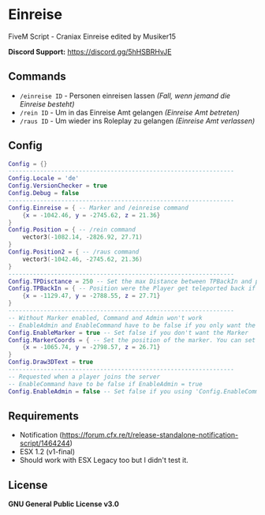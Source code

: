 # Einreise
FiveM Script - Craniax Einreise edited by Musiker15

**Discord Support:** https://discord.gg/5hHSBRHvJE

## Commands
* `/einreise ID` - Personen einreisen lassen *(Fall, wenn jemand die Einreise besteht)*
* `/rein ID` - Um in das Einreise Amt gelangen *(Einreise Amt betreten)*
* `/raus ID` - Um wieder ins Roleplay zu gelangen *(Einreise Amt verlassen)*

## Config
```lua
Config = {}
----------------------------------------------------------------
Config.Locale = 'de'
Config.VersionChecker = true
Config.Debug = false
----------------------------------------------------------------
Config.Einreise = { -- Marker and /einreise command
    {x = -1042.46, y = -2745.62, z = 21.36}
}
Config.Position = { -- /rein command
    vector3(-1082.14, -2826.92, 27.71)
}
Config.Position2 = { -- /raus command
    vector3(-1042.46, -2745.62, 21.36)
}
----------------------------------------------------------------
Config.TPDisctance = 250 -- Set the max Distance between TPBackIn and player
Config.TPBackIn = { -- Position were the Player get teleported back if a player is not whitelisted
    {x = -1129.47, y = -2788.55, z = 27.71}
}
----------------------------------------------------------------
-- Without Marker enabled, Command and Admin won't work
-- EnableAdmin and EnableCommand have to be false if you only want the Marker
Config.EnableMarker = true -- Set false if you don't want the Marker
Config.MarkerCoords = { -- Set the position of the marker. You can set multiple markers
    {x = -1065.74, y = -2798.57, z = 26.71}
}
Config.Draw3DText = true
----------------------------------------------------------------
-- Requested when a player joins the server
-- EnableCommand have to be false if EnableAdmin = true
Config.EnableAdmin = false -- Set false if you using 'Config.EnableCommand = true'
```

## Requirements
* Notification (https://forum.cfx.re/t/release-standalone-notification-script/1464244)
* ESX 1.2 (v1-final)
* Should work with ESX Legacy too but I didn't test it.

## License
**GNU General Public License v3.0**
